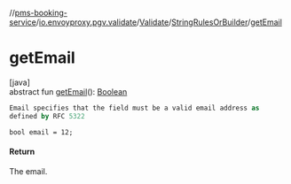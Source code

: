 //[pms-booking-service](../../../../index.md)/[io.envoyproxy.pgv.validate](../../index.md)/[Validate](../index.md)/[StringRulesOrBuilder](index.md)/[getEmail](get-email.md)

# getEmail

[java]\
abstract fun [getEmail](get-email.md)(): [Boolean](https://kotlinlang.org/api/core/kotlin-stdlib/kotlin/-boolean/index.html)

```kotlin
Email specifies that the field must be a valid email address as
defined by RFC 5322

```
`bool email = 12;`

#### Return

The email.